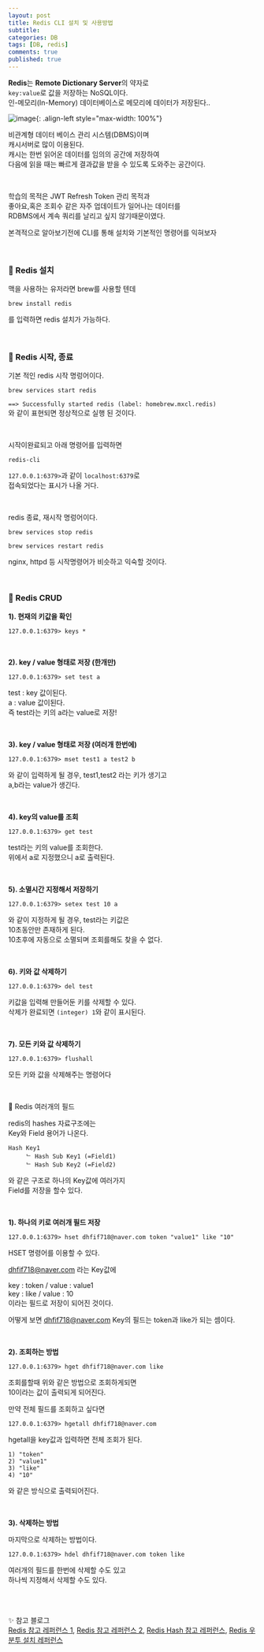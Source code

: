 ```yaml
---
layout: post
title: Redis CLI 설치 및 사용방법
subtitle: 
categories: DB
tags: [DB, redis]
comments: true
published: true
---
```


**Redis**는 **Remote Dictionary Server**의 약자로   
`key:value`로 값을 저장하는 NoSQL이다.   
인-메모리(In-Memory) 데이터베이스로 메모리에 데이터가 저장된다.. 

![image](https://user-images.githubusercontent.com/95069395/211693910-59b5da13-847e-4313-aed9-ce48a76c7434.png){: .align-left style="max-width: 100%"}

비관계형 데이터 베이스 관리 시스템(DBMS)이며  
캐시서버로 많이 이용된다.    
캐시는 한번 읽어온 데이터를 임의의 공간에 저장하여  
다음에 읽을 때는 빠르게 결과값을 받을 수 있도록 도와주는 공간이다.  

<br/>   

학습의 목적은 JWT Refresh Token 관리 목적과  
좋아요,혹은 조회수 같은 자주 업데이트가 일어나는 데이터를  
RDBMS에서 계속 쿼리를 날리고 싶지 않기때문이였다.  

본격적으로 알아보기전에 CLI를 통해 설치와 기본적인 명령어를 익혀보자

<br/>

### 📌 Redis 설치

맥을 사용하는 유저라면 brew를 사용할 텐데

```shell
brew install redis
```
를 입력하면 redis 설치가 가능하다.  

<br/>

### 📌 Redis 시작, 종료

기본 적인 redis 시작 명렁어이다.
```shell
brew services start redis
```
`==> Successfully started redis (label: homebrew.mxcl.redis)`  
와 같이 표현되면 정상적으로 실행 된 것이다.   

<br/>

시작이완료되고 아래 명령어를 입력하면
```shell
redis-cli
```
`127.0.0.1:6379>`과 같이 `localhost:6379`로  
접속되었다는 표시가 나올 거다.


<br/>

redis 종료, 재시작 명렁어이다.
```shell
brew services stop redis
```
```shell
brew services restart redis
```

nginx, httpd 등 시작명령어가 비슷하고 익숙할 것이다.

<br/>

### 📌 Redis CRUD

**1). 현재의 키값을 확인**
```shell
127.0.0.1:6379> keys *
```

<br/>

**2). key / value 형태로 저장 (한개만)**
```shell
127.0.0.1:6379> set test a
```
test : key 값이된다.  
a : value 값이된다.  
즉 test라는 키의 a라는 value로 저장!  

<br/>

**3). key / value 형태로 저장 (여러개 한번에)**

```shell
127.0.0.1:6379> mset test1 a test2 b
```
와 같이 입력하게 될 경우, test1,test2 라는 키가 생기고  
a,b라는 value가 생긴다.

<br/>

**4). key의 value를 조회**  
```shell
127.0.0.1:6379> get test
```
test라는 키의 value를 조회한다.   
위에서 a로 지정했으니 a로 출력된다.

<br/>

**5). 소멸시간 지정해서 저장하기**

```shell
127.0.0.1:6379> setex test 10 a
```
와 같이 지정하게 될 경우, test라는 키값은  
10초동안만 존재하게 된다.  
10초후에 자동으로 소멸되며 조회를해도 찾을 수 없다.  

<br/>

**6). 키와 값 삭제하기**  

```shell
127.0.0.1:6379> del test
```
키값을 입력해 만들어둔 키를 삭제할 수 있다.   
삭제가 완료되면 `(integer) 1`와 같이 표시된다.

<br/>

**7). 모든 키와 값 삭제하기**

```shell
127.0.0.1:6379> flushall
```
모든 키와 값을 삭제해주는 명령어다

<br/>

📌 Redis 여러개의 필드  

redis의 hashes 자료구조에는  
Key와 Field 용어가 나온다.  
```text
Hash Key1
     ᄂ Hash Sub Key1 (=Field1)
     ᄂ Hash Sub Key2 (=Field2)
```
와 같은 구조로 하나의 Key값에 여러가지  
Field를 저장을 할수 있다.  

<br/>  

**1). 하나의 키로 여러개 필드 저장**

```shell
127.0.0.1:6379> hset dhfif718@naver.com token "value1" like "10"
```
HSET 명령어를 이용할 수 있다.  

dhfif718@naver.com 라는 Key값에   

key : token / value : value1  
key : like / value : 10  
이라는 필드로 저장이 되어진 것이다.

어떻게 보면 dhfif718@naver.com Key의 필드는 token과 like가 되는 셈이다.  

<br/>

**2). 조회하는 방법**

```shell
127.0.0.1:6379> hget dhfif718@naver.com like
```

조회를할때 위와 같은 방법으로 조회하게되면  
10이라는 값이 출력되게 되어진다.  

만약 전체 필드를 조회하고 싶다면

```shell
127.0.0.1:6379> hgetall dhfif718@naver.com
```
hgetall을 key값과 입력하면 전체 조회가 된다.
```shell
1) "token"
2) "value1"
3) "like"
4) "10"
```
와 같은 방식으로 출력되어진다.   


<br/>

**3). 삭제하는 방법**  

마지막으로 삭제하는 방법이다.  

```shell
127.0.0.1:6379> hdel dhfif718@naver.com token like
```

여러개의 필드를 한번에 삭제할 수도 있고  
하나씩 지정해서 삭제할 수도 있다.


<br/>  
<br/>

✨ 참고 블로그   
[Redis 참고 레퍼런스 1], [Redis 참고 레퍼런스 2], [Redis Hash 참고 레퍼런스], [Redis 우분투 설치 레퍼런스]

<br/>
<br/>

[Redis 참고 레퍼런스 1]: https://freeblogger.tistory.com/10
[Redis 참고 레퍼런스 2]: https://wlswoo.tistory.com/44
[Redis 우분투 설치 레퍼런스]: https://server-talk.tistory.com/472  
[Redis Hash 참고 레퍼런스]: https://m.blog.naver.com/PostView.naver?isHttpsRedirect=true&blogId=wideeyed&logNo=221428664697
